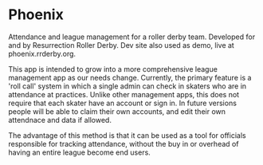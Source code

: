 # Phoenix
Attendance and league management for a roller derby team. Developed for and by Resurrection Roller Derby. Dev site also used as demo, live at phoenix.rrderby.org.

This app is intended to grow into a more comprehensive league management app as our needs change. Currently, the primary feature is a 'roll call' system in which a single admin can check in skaters who are in attendance at practices. Unlike other management apps, this does not require that each skater have an account or sign in. In future versions people will be able to claim their own accounts, and edit their own attendnace and data if allowed.

The advantage of this method is that it can be used as a tool for officials responsible for tracking attendance, without the buy in or overhead of having an entire league become end users.
 

